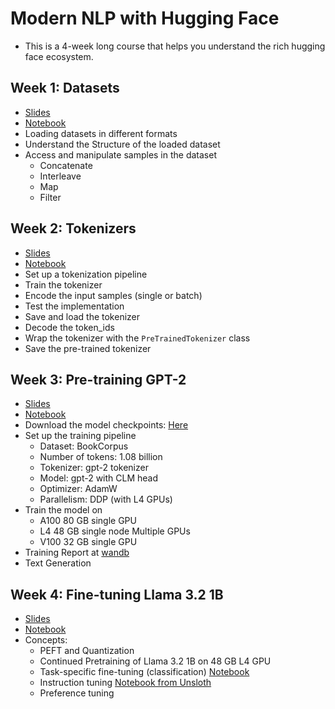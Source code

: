 # Modern NLP with Hugging Face
 - This is a 4-week long course that helps you understand the rich hugging face ecosystem.   
## Week 1: Datasets
 - [Slides](https://iitm-pod.slides.com/arunprakash_ai/dlp-lecture-1)
 - [Notebook](https://github.com/Arunprakash-A/Modern-NLP-with-Hugging-Face/blob/main/Notebooks/Datasets.ipynb)
 - Loading datasets in different formats
 - Understand the Structure of the loaded dataset
 - Access and manipulate samples in the dataset
   - Concatenate
   - Interleave
   - Map
   - Filter
## Week 2: Tokenizers
  - [Slides](https://iitm-pod.slides.com/arunprakash_ai/dlp-lecture-2)
  - [Notebook](https://github.com/Arunprakash-A/Modern-NLP-with-Hugging-Face/blob/main/Notebooks/Tokenizer.ipynb)
  - Set up a tokenization pipeline
  - Train the tokenizer
  - Encode the input samples (single or batch)
  - Test the implementation
  - Save and load the tokenizer
  - Decode the token_ids
  - Wrap the tokenizer with the `PreTrainedTokenizer` class
  - Save the pre-trained tokenizer
## Week 3: Pre-training GPT-2 
 - [Slides](https://iitm-pod.slides.com/arunprakash_ai/dlp_nlp_w3?token=5976JyVI)
 - [Notebook](https://github.com/Arunprakash-A/Modern-NLP-with-Hugging-Face/blob/main/Notebooks/PreTraining_GPT.ipynb)
 - Download the model checkpoints: [Here](https://drive.google.com/drive/folders/1DQwmmq9hLtIwfXVMKlYtNu_k9ZS7Nekx?usp=drive_link)
 - Set up the training pipeline
    - Dataset: BookCorpus
    - Number of tokens: 1.08 billion
    - Tokenizer: gpt-2 tokenizer
    - Model: gpt-2 with CLM head
    - Optimizer: AdamW
    - Parallelism: DDP (with L4 GPUs)
 - Train the model on
    - A100 80 GB single GPU
    - L4 48 GB single node Multiple GPUs
    - V100 32 GB single GPU
 - Training Report at [wandb](https://wandb.ai/a-arun283-iit-madras/DLP-GPT2-Node-1/reports/DLP-PreTraining-GPT-2--Vmlldzo5NTgxMTUx)
 - Text Generation
## Week 4: Fine-tuning Llama 3.2 1B
 - [Slides](https://iitm-pod.slides.com/arunprakash_ai/dlp-nlp-w4/fullscreen?token=vmr9TM_Z)
 - [Notebook](https://github.com/Arunprakash-A/Modern-NLP-with-Hugging-Face/blob/main/Notebooks/ContPreTrain-Peft-quantize.ipynb)
 - Concepts:
    - PEFT and Quantization
    - Continued Pretraining of Llama 3.2 1B on 48 GB L4 GPU
    - Task-specific fine-tuning (classification) [Notebook](https://github.com/Arunprakash-A/Modern-NLP-with-Hugging-Face/blob/main/Notebooks/Task-Specific-FineTuning.ipynb)
    - Instruction tuning [Notebook from Unsloth](https://colab.research.google.com/drive/1Ys44kVvmeZtnICzWz0xgpRnrIOjZAuxp?usp=sharing)
    -  Preference tuning 
   
     

